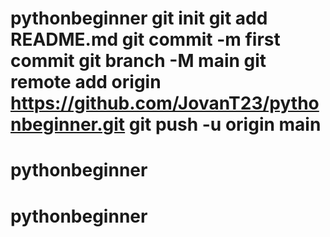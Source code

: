 # pythonbeginner git init git add README.md git commit -m first commit git branch -M main git remote add origin https://github.com/JovanT23/pythonbeginner.git git push -u origin main
# pythonbeginner
# pythonbeginner

